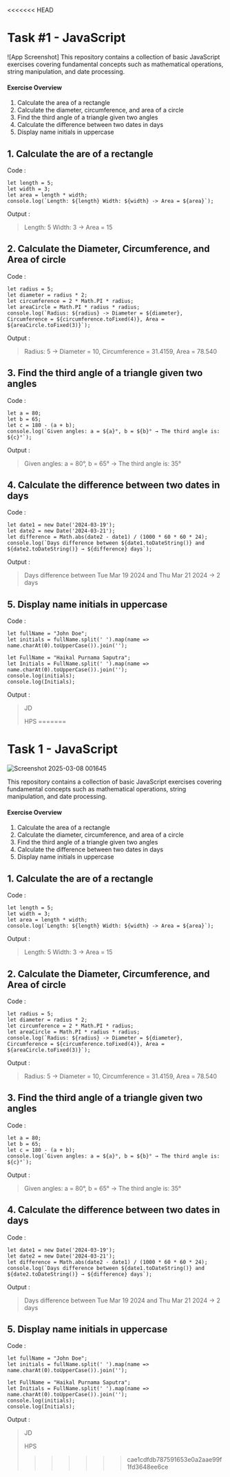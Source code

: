 <<<<<<< HEAD
# Task #1 - JavaScript

![App Screenshot]
This repository contains a collection of basic JavaScript exercises covering fundamental concepts such as mathematical operations, string manipulation, and date processing.

#### Exercise Overview

1. Calculate the area of a rectangle
2. Calculate the diameter, circumference, and area of a circle
3. Find the third angle of a triangle given two angles
4. Calculate the difference between two dates in days
5. Display name initials in uppercase

## 1. Calculate the are of a rectangle

Code :

```
let length = 5;
let width = 3;
let area = length * width;
console.log(`Length: ${length} Width: ${width} -> Area = ${area}`);
```

Output :

> Length: 5 Width: 3 -> Area = 15

## 2. Calculate the Diameter, Circumference, and Area of circle

Code :

```
let radius = 5;
let diameter = radius * 2;
let circumference = 2 * Math.PI * radius;
let areaCircle = Math.PI * radius * radius;
console.log(`Radius: ${radius} -> Diameter = ${diameter}, Circumference = ${circumference.toFixed(4)}, Area = ${areaCircle.toFixed(3)}`);
```

Output :

> Radius: 5 -> Diameter = 10, Circumference = 31.4159, Area = 78.540

## 3. Find the third angle of a triangle given two angles

Code :

```
let a = 80;
let b = 65;
let c = 180 - (a + b);
console.log(`Given angles: a = ${a}°, b = ${b}° → The third angle is: ${c}°`);
```

Output :

> Given angles: a = 80°, b = 65° → The third angle is: 35°

## 4. Calculate the difference between two dates in days

Code :

```
let date1 = new Date('2024-03-19');
let date2 = new Date('2024-03-21');
let difference = Math.abs(date2 - date1) / (1000 * 60 * 60 * 24);
console.log(`Days difference between ${date1.toDateString()} and ${date2.toDateString()} → ${difference} days`);
```

Output :

> Days difference between Tue Mar 19 2024 and Thu Mar 21 2024 → 2 days

## 5. Display name initials in uppercase

Code :

```
let fullName = "John Doe";
let initials = fullName.split(' ').map(name => name.charAt(0).toUpperCase()).join('');

let FullName = "Haikal Purnama Saputra";
let Initials = FullName.split(' ').map(name => name.charAt(0).toUpperCase()).join('');
console.log(initials);
console.log(Initials);
```

Output :

> JD
>
> HPS
=======
# Task 1 - JavaScript
![Screenshot 2025-03-08 001645](https://github.com/user-attachments/assets/5bfd1fac-1a32-4d42-bdaa-446563d306bf)

This repository contains a collection of basic JavaScript exercises covering fundamental concepts such as mathematical operations, string manipulation, and date processing.

#### Exercise Overview

  1. Calculate the area of a rectangle
  2. Calculate the diameter, circumference, and area of a circle
  3. Find the third angle of a triangle given two angles
  4. Calculate the difference between two dates in days
  5. Display name initials in uppercase


## 1. Calculate the are of a rectangle

Code :

```
let length = 5;
let width = 3;
let area = length * width;
console.log(`Length: ${length} Width: ${width} -> Area = ${area}`);
```
Output :

> Length: 5 Width: 3 -> Area = 15

## 2. Calculate the Diameter, Circumference, and Area of circle

Code : 

```
let radius = 5;
let diameter = radius * 2;
let circumference = 2 * Math.PI * radius;
let areaCircle = Math.PI * radius * radius;
console.log(`Radius: ${radius} -> Diameter = ${diameter}, Circumference = ${circumference.toFixed(4)}, Area = ${areaCircle.toFixed(3)}`);
```
Output :

> Radius: 5 -> Diameter = 10, Circumference = 31.4159, Area = 78.540

## 3. Find the third angle of a triangle given two angles

Code : 

```
let a = 80;
let b = 65;
let c = 180 - (a + b);
console.log(`Given angles: a = ${a}°, b = ${b}° → The third angle is: ${c}°`);
```
Output :

> Given angles: a = 80°, b = 65° → The third angle is: 35°

## 4. Calculate the difference between two dates in days

Code :
```
let date1 = new Date('2024-03-19');
let date2 = new Date('2024-03-21');
let difference = Math.abs(date2 - date1) / (1000 * 60 * 60 * 24);
console.log(`Days difference between ${date1.toDateString()} and ${date2.toDateString()} → ${difference} days`);
```
Output :

> Days difference between Tue Mar 19 2024 and Thu Mar 21 2024 → 2 days

## 5. Display name initials in uppercase

Code :
```
let fullName = "John Doe";
let initials = fullName.split(' ').map(name => name.charAt(0).toUpperCase()).join('');

let FullName = "Haikal Purnama Saputra";
let Initials = FullName.split(' ').map(name => name.charAt(0).toUpperCase()).join('');
console.log(initials);
console.log(Initials);
```
Output :

> JD
>
> HPS
>>>>>>> cae1cdfdb787591653e0a2aae99f1fd3648ee6ce
